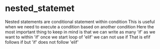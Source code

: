 # nested_statemet 
Nested statements are conditional statement within condition
This is useful when we need to execute a condition based on another condition 
Here the most important thing to keep in mind is that we can write as many 'if' as we want to within 'if' once we start loop of 'elif' we can not use if 
That is efif follows if but 'if' does not follow 'elif'
